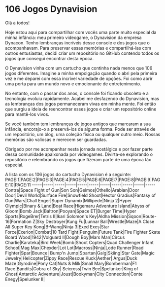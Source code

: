 # 106 Jogos Dynavision
Olá a todos!

Hoje estou aqui para compartilhar com vocês uma parte muito especial da minha infância: meu primeiro videogame, o Dynavision da empresa Dynacon. Tenho lembranças incríveis desse console e dos jogos que o acompanhavam. Para preservar essas memórias e compartilhá-las com outros entusiastas, decidi criar um repositório no GitHub contendo todos os jogos que consegui encontrar desta época.

O Dynavision vinha com um cartucho que continha nada menos que 106 jogos diferentes. Imagine a minha empolgação quando o abri pela primeira vez e me deparei com essa incrível variedade de opções. Foi como abrir uma porta para um mundo novo e emocionante de entretenimento.

No entanto, com o passar dos anos, o console foi ficando obsoleto e a tecnologia evoluiu rapidamente. Acabei me desfazendo do Dynavision, mas as lembranças dos jogos permaneceram vivas em minha mente. Foi então que surgiu a ideia de reencontrar esses jogos e criar um repositório online para mantê-los vivos.

Se você também tem lembranças de jogos antigos que marcaram a sua infância, encorajo-o a preservá-los de alguma forma. Pode ser através de um repositório, um blog, uma coleção física ou qualquer outro meio. Nossas memórias são valiosas e merecem ser guardadas.

Obrigado por me acompanhar nesta jornada nostálgica e por fazer parte dessa comunidade apaixonada por videogames. Divirta-se explorando o repositório e relembrando os jogos que fizeram parte de uma época tão especial.

 A lista com os 106 jogos do cartucho Dynavision é a seguinte:
PAGE:1|PAGE:2|PAGE:3|PAGE:4|PAGE:5|PAGE:6|PAGE:7|PAGE:8|PAGE:9|PAGE:10|PAGE:11
-----|-----|-----|-----|-----|-----|-----|-----|-----|-----|-----
Contra|Space Fight of Gun|Son Son|Geimos|Othello|Arabian|Door Door|Devil World|Surface Fire|Snowfield Shoot|Hector
Gradius|Fantasy of Gun|Wars|Chall Enger|Super Dynamix|Millipede|Ninja 2|Hyper Olympic|Binary & Land|Boat Race|Higemaru
Adventure Island|Abyss of Gloom|Bomb Jack|Baltron|Pooyan|Space ET|Burger Time|Hyper Sports|RogeBrer|Tetris II|Ikari
Solomon's Key|Aldha Mission|Sqoon|Route-16|Formation Z|Sky Destroyer|Kung Fu|Lunnar Ball|Wrestle|Maze|A Close All
Super Key Kong|B-Wang|Ninja 3|Exed Exes|Star Force|Exerion|Combat|10 Tard Fight|Penguim|Future Tank|Fire Fighter
Skate Board Wood|1942|Volguard II|Dough Boy|Mars Man|Circus Charlie|Karateka|Bird Week|Bomb|Shoot Copters|Quad Challenger
Infant School|Mag Max|Chexder|Lot Lot|Macross|Ninja|Lode Runner|Road Fighter|Spar|Bounce|
Bump'n Jump|Spartan|Galg|Skiing|Star Gate|Magic Jewelry|Helicopter|Zippy Race|Rescue Kuck|Aether|
Argus|Duck Maze|Gyrodine|Pony Cat|Nuts & Milk|Small Mary|Bomberman|F1 Race|Bandits|Cobra of Sky|
Seicross|Twin Bee|Spelunker|King of Ghost|Antarctic Adventure|Joust|Bookyman|City Connection|Conte Enegy|Spelunker II|
